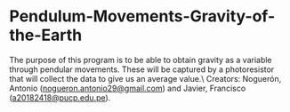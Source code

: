 # Pendulum-Movements-Gravity-of-the-Earth
The purpose of this program is to be able to obtain gravity as a variable through pendular movements.
These will be captured by a photoresistor that will collect the data to give us an average value.\\
Creators: Noguerón, Antonio (nogueron.antonio29@gmail.com) and Javier, Francisco (a20182418@pucp.edu.pe).

